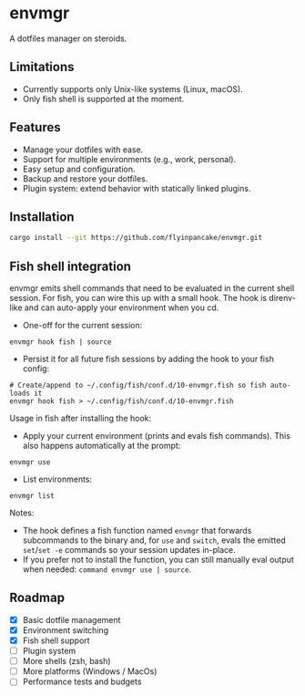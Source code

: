 # envmgr

A dotfiles manager on steroids.

## Limitations
- Currently supports only Unix-like systems (Linux, macOS).
- Only fish shell is supported at the moment.

## Features
- Manage your dotfiles with ease.
- Support for multiple environments (e.g., work, personal).
- Easy setup and configuration.
- Backup and restore your dotfiles.
 - Plugin system: extend behavior with statically linked plugins.

## Installation

```sh
cargo install --git https://github.com/flyinpancake/envmgr.git
```

## Fish shell integration

envmgr emits shell commands that need to be evaluated in the current shell session. For fish, you can wire this up with a small hook. The hook is direnv-like and can auto-apply your environment when you cd.

- One-off for the current session:

```fish
envmgr hook fish | source
```

- Persist it for all future fish sessions by adding the hook to your fish config:

```fish
# Create/append to ~/.config/fish/conf.d/10-envmgr.fish so fish auto-loads it
envmgr hook fish > ~/.config/fish/conf.d/10-envmgr.fish
```

Usage in fish after installing the hook:

- Apply your current environment (prints and evals fish commands). This also happens automatically at the prompt:

```fish
envmgr use
```

- List environments:

```fish
envmgr list
```

Notes:

- The hook defines a fish function named `envmgr` that forwards subcommands to the binary and, for `use` and `switch`, evals the emitted `set`/`set -e` commands so your session updates in-place.
- If you prefer not to install the function, you can still manually eval output when needed: `command envmgr use | source`.


## Roadmap

- [x] Basic dotfile management
- [x] Environment switching
- [x] Fish shell support
- [ ] Plugin system
- [ ] More shells (zsh, bash)
- [ ] More platforms (Windows / MacOs)
- [ ] Performance tests and budgets